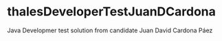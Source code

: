# thalesDeveloperTestJuanDCardona
Java Developmer test solution from candidate Juan David Cardona Páez
